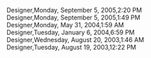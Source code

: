 ﻿Designer,Monday, September 5, 2005,2:20 PM  Designer,Monday, September 5, 2005,1:49 PM  Designer,Monday, May 31, 2004,1:59 AM  Designer,Tuesday, January 6, 2004,6:59 PM  Designer,Wednesday, August 20, 2003,1:46 AM  Designer,Tuesday, August 19, 2003,12:22 PM